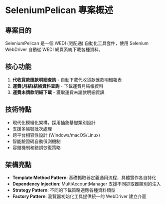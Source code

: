 # SeleniumPelican 專案概述

## 專案目的
SeleniumPelican 是一個 WEDI (宅配通) 自動化工具套件，使用 Selenium WebDriver 自動從 WEDI 網頁系統下載各種資料。

## 核心功能
1. **代收貨款匯款明細查詢** - 自動下載代收貨款匯款明細報表
2. **運費(月結)結帳資料查詢** - 下載運費月結帳資料
3. **運費未請款明細下載** - 獲取運費未請款明細資訊

## 技術特點
- 現代化模組化架構，採用抽象基礎類別設計
- 支援多帳號批次處理
- 跨平台相容性設計 (Windows/macOS/Linux)
- 智能驗證碼自動偵測機制
- 容錯機制和錯誤恢復策略

## 架構亮點
- **Template Method Pattern**: 基礎抓取器定義通用流程，具體實作各自特化
- **Dependency Injection**: MultiAccountManager 支援不同抓取器類別的注入
- **Strategy Pattern**: 不同的下載策略適應各種資料類型
- **Factory Pattern**: 瀏覽器初始化工具提供統一的 WebDriver 建立介面
